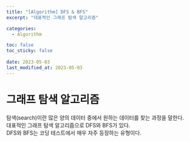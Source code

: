 ```yaml
---
title: "[Algorithm] DFS & BFS"
excerpt: "대표적인 그래프 탐색 알고리즘"

categories:
  - Algorithm

toc: false
toc_sticky: false
 
date: 2023-05-03
last_modified_at: 2023-05-03
---
```


# 그래프 탐색 알고리즘

탐색(search)이란 많은 양의 데이터 중에서 원하는 데이터를 찾는 과정을 말한다.  
대표적인 그래프 탐색 알고리즘으로 DFS와 BFS가 있다.  
DFS와 BFS는 코딩 테스트에서 매우 자주 등장하는 유형이다.  